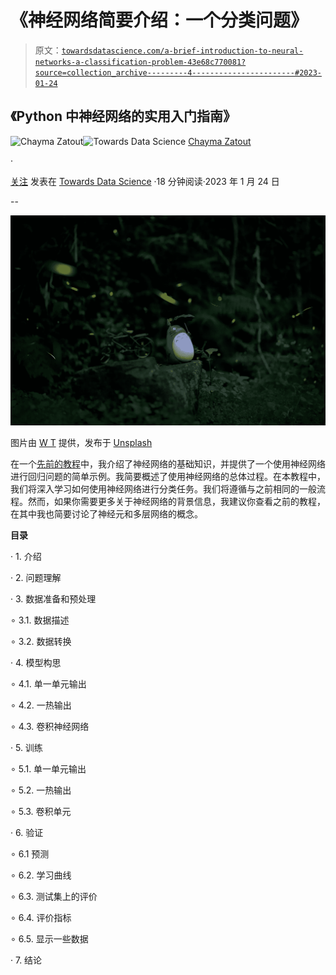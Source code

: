 # 《神经网络简要介绍：一个分类问题》

> 原文：[`towardsdatascience.com/a-brief-introduction-to-neural-networks-a-classification-problem-43e68c770081?source=collection_archive---------4-----------------------#2023-01-24`](https://towardsdatascience.com/a-brief-introduction-to-neural-networks-a-classification-problem-43e68c770081?source=collection_archive---------4-----------------------#2023-01-24)

## 《Python 中神经网络的实用入门指南》

[](https://medium.com/@chimso1994?source=post_page-----43e68c770081--------------------------------)![Chayma Zatout](https://medium.com/@chimso1994?source=post_page-----43e68c770081--------------------------------)[](https://towardsdatascience.com/?source=post_page-----43e68c770081--------------------------------)![Towards Data Science](https://towardsdatascience.com/?source=post_page-----43e68c770081--------------------------------) [Chayma Zatout](https://medium.com/@chimso1994?source=post_page-----43e68c770081--------------------------------)

·

[关注](https://medium.com/m/signin?actionUrl=https%3A%2F%2Fmedium.com%2F_%2Fsubscribe%2Fuser%2Ff7da1c34b82e&operation=register&redirect=https%3A%2F%2Ftowardsdatascience.com%2Fa-brief-introduction-to-neural-networks-a-classification-problem-43e68c770081&user=Chayma+Zatout&userId=f7da1c34b82e&source=post_page-f7da1c34b82e----43e68c770081---------------------post_header-----------) 发表在 [Towards Data Science](https://towardsdatascience.com/?source=post_page-----43e68c770081--------------------------------) ·18 分钟阅读·2023 年 1 月 24 日[](https://medium.com/m/signin?actionUrl=https%3A%2F%2Fmedium.com%2F_%2Fvote%2Ftowards-data-science%2F43e68c770081&operation=register&redirect=https%3A%2F%2Ftowardsdatascience.com%2Fa-brief-introduction-to-neural-networks-a-classification-problem-43e68c770081&user=Chayma+Zatout&userId=f7da1c34b82e&source=-----43e68c770081---------------------clap_footer-----------)

--

[](https://medium.com/m/signin?actionUrl=https%3A%2F%2Fmedium.com%2F_%2Fbookmark%2Fp%2F43e68c770081&operation=register&redirect=https%3A%2F%2Ftowardsdatascience.com%2Fa-brief-introduction-to-neural-networks-a-classification-problem-43e68c770081&source=-----43e68c770081---------------------bookmark_footer-----------)![](img/c8d201223863da346293e2b716990b27.png)

图片由 [W T](https://unsplash.com/ja/@goodfunlover?utm_source=medium&utm_medium=referral) 提供，发布于 [Unsplash](https://unsplash.com/?utm_source=medium&utm_medium=referral)

在一个[先前的教程](https://medium.com/towards-data-science/a-brief-introduction-to-neural-networks-a-regression-problem-c58c26e18008#6dba)中，我介绍了神经网络的基础知识，并提供了一个使用神经网络进行回归问题的简单示例。我简要概述了使用神经网络的总体过程。在本教程中，我们将深入学习如何使用神经网络进行分类任务。我们将遵循与之前相同的一般流程。然而，如果你需要更多关于神经网络的背景信息，我建议你查看之前的教程，在其中我也简要讨论了神经元和多层网络的概念。

**目录**

· 1\. 介绍

· 2\. 问题理解

· 3\. 数据准备和预处理

∘ 3.1\. 数据描述

∘ 3.2\. 数据转换

· 4\. 模型构思

∘ 4.1\. 单一单元输出

∘ 4.2\. 一热输出

∘ 4.3\. 卷积神经网络

· 5\. 训练

∘ 5.1\. 单一单元输出

∘ 5.2\. 一热输出

∘ 5.3\. 卷积单元

· 6\. 验证

∘ 6.1 预测

∘ 6.2\. 学习曲线

∘ 6.3\. 测试集上的评价

∘ 6.4\. 评价指标

∘ 6.5\. 显示一些数据

· 7\. 结论
